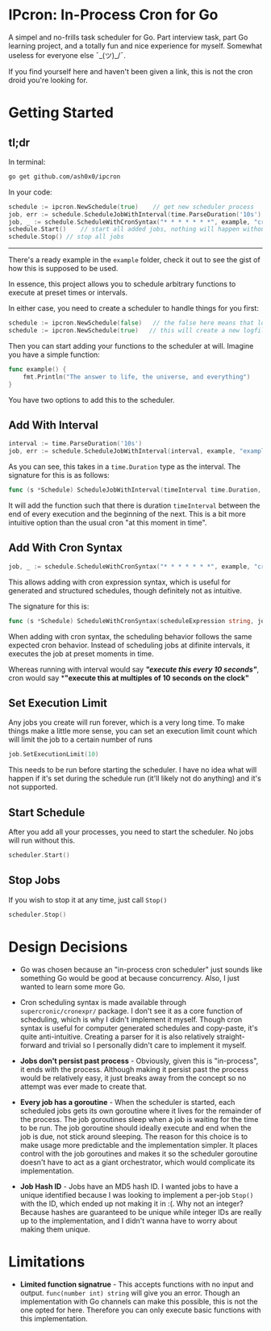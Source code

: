 # IPcron: In-Process Cron for Go

A simpel and no-frills task scheduler for Go. Part interview task, part Go learning project, and a totally fun and nice experience for myself. Somewhat useless for everyone else ¯\_(ツ)_/¯. 

If you find yourself here and haven't been given a link, this is not the cron droid you're looking for.

# Getting Started

## tl;dr
In terminal:
```bash
go get github.com/ash0x0/ipcron
```

In your code:
```GO
schedule := ipcron.NewSchedule(true)    // get new scheduler process
job, err := schedule.ScheduleJobWithInterval(time.ParseDuration('10s'), example, "exampleJob")  // add a job with a simple time interval
job, _ := schedule.ScheduleWithCronSyntax("* * * * * * *", example, "cronExample")  // add a job with cron syntax
schedule.Start()    // start all added jobs, nothing will happen without this
schedule.Stop() // stop all jobs
```
---

There's a ready example in the `example` folder, check it out to see the gist of how this is supposed to be used.

In essence, this project allows you to schedule arbitrary functions to execute at preset times or intervals.

In either case, you need to create a scheduler to handle things for you first:
```Go
schedule := ipcron.NewSchedule(false)   // the false here means that logging won't be redirected to fil
schedule := ipcron.NewSchedule(true)   // this will create a new logfile and direct all logs there
```

Then you can start adding your functions to the scheduler at will. Imagine you have a simple function:
```Go
func example() {
    fmt.Println("The answer to life, the universe, and everything")
}
```

You have two options to add this to the scheduler. 

## Add With Interval
```Go
interval := time.ParseDuration('10s')
job, err := schedule.ScheduleJobWithInterval(interval, example, "exampleJob")
```

As you can see, this takes in a `time.Duration` type as the interval. The signature for this is as follows:

```Go
func (s *Schedule) ScheduleJobWithInterval(timeInterval time.Duration, job func(), jobName string) (*Job, error)
```

It will add the function such that there is duration `timeInterval` between the end of every execution and the beginning of the next. This is a bit more intuitive option than the usual cron "at this moment in time".

## Add With Cron Syntax
```Go
job, _ := schedule.ScheduleWithCronSyntax("* * * * * * *", example, "cronExample")
```

This allows adding with cron expression syntax, which is useful for generated and structured schedules, though definitely not as 
intuitive.

The signature for this is:
```Go
func (s *Schedule) ScheduleWithCronSyntax(scheduleExpression string, job func(), jobName string) (*Job, error)
```

When adding with cron syntax, the scheduling behavior follows the same expected cron behavior. Instead of scheduling jobs at difinite intervals, it executes the job at preset moments in time.

Whereas running with interval would say ***"execute this every 10 seconds"***, cron would say ***"execute this at multiples of 10 seconds on the clock"**

## Set Execution Limit

Any jobs you create will run forever, which is a very long time. To make things make a little more sense, you can set an execution limit count which will limit the job to a certain number of runs
```Go
job.SetExecutionLimit(10)
```
This needs to be run before starting the scheduler. I have no idea what will happen if it's set during the schedule run (it'll likely not do anything) and it's not supported.

## Start Schedule
After you add all your processes, you need to start the scheduler. No jobs will run without this.
```Go
scheduler.Start()
```

## Stop Jobs
If you wish to stop it at any time, just call `Stop()`
```Go
scheduler.Stop()
```

# Design Decisions

- Go was chosen because an "in-process cron scheduler" just sounds like something Go would be good at because concurrency. Also, I just wanted to learn some more Go.

- Cron scheduling syntax is made available through `supercronic/cronexpr/` package. I don't see it as a core function of scheduling, which is why I didn't implement it myself. Though cron syntax is useful for computer generated schedules and copy-paste, it's quite anti-intuitive. Creating a parser for it is also relatively straight-forward and trivial so I personally didn't care to implement it myself.

- **Jobs don't persist past process** - Obviously, given this is "in-process", it ends with the process. Although making it persist past the process would be relatively easy, it just breaks away from the concept so no attempt was ever made to create that.

- **Every job has a goroutine** - When the scheduler is started, each scheduled jobs gets its own goroutine where it lives for the remainder of the process. The job goroutines sleep when a job is waiting for the time to be run. The job goroutine should ideally execute and end when the job is due, not stick around sleeping. The reason for this choice is to make usage more predictable and the implementation simpler. It places control with the job goroutines and makes it so the scheduler goroutine doesn't have to act as a giant orchestrator, which would complicate its implementation.

- **Job Hash ID** - Jobs have an MD5 hash ID. I wanted jobs to have a unique identified because I was looking to implement a per-job `Stop()` with the ID, which ended up not making it in :(. Why not an integer? Because hashes are guaranteed to be unique while integer IDs are really up to the implementation, and I didn't wanna have to worry about making them unique.

# Limitations

- **Limited function signatrue** - This accepts functions with no input and output. `func(number int) string` will give you an error. Though an implementation with Go channels can make this possible, this is not the one opted for here. Therefore you can only execute basic functions with this implementation.
